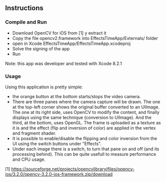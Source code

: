 ## Instructions ##

### Compile and Run ###

- Download OpenCV for iOS from [1] y extract it
- Copy the file opencv2.framework into EffectsTimeApp/Externals/ folder
- open in Xcode EffectsTimeApp/EffectsTimeApp.xcodeproj
- Solve the signing of the app
- Run

Note: this app  was developer and tested with Xcode 8.2.1

### Usage ###

Using this application is pretty simple:
* the orange button at the bottom starts/stops the video camera.
* There are three panes where the camera capture will be drawn. The one at the
  top-left corner shows the original buffer converted to an UIImage.  The one
  at its right side, uses OpenCV to modify the content, and finally displays
  using the same technique (conversion to UIImage).  And the third, at the
  bottom, uses OpenGL. The frame is uploaded as a texture as it is and the
  effect (flip and inversion of color) are applied in the vertex and fragment
  shader.  
* It is possible to enable/disable the flipping and color inversion from the
  UI using the switch buttons under "Effects".
* Under each image there is a switch, to turn that pane on and off (and its
  processing behind). This can be quite usefull to measure performance and CPU
  usage.

[1] https://sourceforge.net/projects/opencvlibrary/files/opencv-ios/3.2.0/opencv-3.2.0-ios-framework.zip/download
